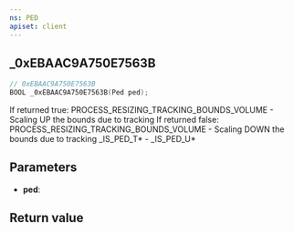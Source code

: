 ```yaml
---
ns: PED
apiset: client
---
```

## _0xEBAAC9A750E7563B

```c
// 0xEBAAC9A750E7563B
BOOL _0xEBAAC9A750E7563B(Ped ped);
```

If returned true: PROCESS_RESIZING_TRACKING_BOUNDS_VOLUME - Scaling UP the bounds due to tracking
If returned false: PROCESS_RESIZING_TRACKING_BOUNDS_VOLUME - Scaling DOWN the bounds due to tracking
_IS_PED_T* - _IS_PED_U*

## Parameters
* **ped**:

## Return value